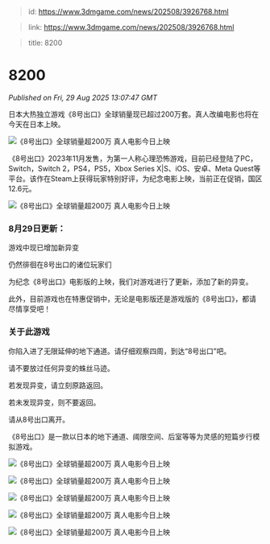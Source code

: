 > id: https://www.3dmgame.com/news/202508/3926768.html

> link: https://www.3dmgame.com/news/202508/3926768.html

> title: 8200

# 8200
_Published on Fri, 29 Aug 2025 13:07:47 GMT_

日本大热独立游戏《8号出口》全球销量现已超过200万套。真人改编电影也将在今天在日本上映。

![《8号出口》全球销量超200万 真人电影今日上映](https://img.3dmgame.com/uploads/images/news/20250829/1756472753_366178.jpg)

《8号出口》2023年11月发售，为第一人称心理恐怖游戏，目前已经登陆了PC，Switch，Switch 2，PS4，PS5，Xbox Series X|S、iOS、安卓、Meta Quest等平台。该作在Steam上获得玩家特别好评，为纪念电影上映，当前正在促销，国区12.6元。

![《8号出口》全球销量超200万 真人电影今日上映](https://img.3dmgame.com/uploads/images/news/20250829/1756472763_509559.jpg)

### 8月29日更新：

游戏中现已增加新异变

仍然徘徊在8号出口的诸位玩家们

为纪念《8号出口》电影版的上映，我们对游戏进行了更新，添加了新的异变。

此外，目前游戏也在特惠促销中，无论是电影版还是游戏版的《8号出口》，都请尽情享受吧！

### 关于此游戏

你陷入进了无限延伸的地下通道。请仔细观察四周，到达“8号出口”吧。

请不要放过任何异变的蛛丝马迹。

若发现异变，请立刻原路返回。

若未发现异变，则不要返回。

请从8号出口离开。

《8号出口》是一款以日本的地下通道、阈限空间、后室等等为灵感的短篇步行模拟游戏。

![《8号出口》全球销量超200万 真人电影今日上映](https://img.3dmgame.com/uploads/images/news/20250829/1756472776_771604_jpg_r.jpg)

![《8号出口》全球销量超200万 真人电影今日上映](https://img.3dmgame.com/uploads/images/news/20250829/1756472776_356584_jpg_r.jpg)

![《8号出口》全球销量超200万 真人电影今日上映](https://img.3dmgame.com/uploads/images/news/20250829/1756472776_578103_jpg_r.jpg)

![《8号出口》全球销量超200万 真人电影今日上映](https://img.3dmgame.com/uploads/images/news/20250829/1756472776_473384_jpg_r.jpg)

![《8号出口》全球销量超200万 真人电影今日上映](https://img.3dmgame.com/uploads/images/news/20250829/1756472776_578709_jpg_r.jpg)
